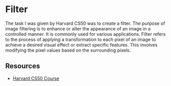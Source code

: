 # Filter

The task I was given by Harvard CS50 was to create a filter. The purpose of image filtering is to enhance or alter the appearance of an image in a controlled manner. It is commonly used for various applications. Filter refers to the process of applying a transformation to each pixel of an image to achieve a desired visual effect or extract specific features. This involves modifying the pixel values based on the surrounding pixels.

## Resources

- [Harvard CS50 Course](https://cs50.harvard.edu)
